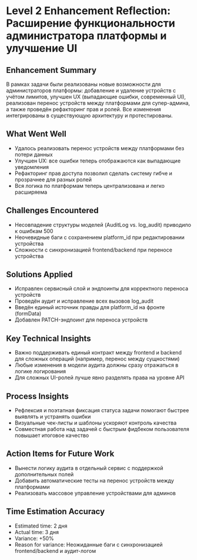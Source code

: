 # Level 2 Enhancement Reflection: Расширение функциональности администратора платформы и улучшение UI

## Enhancement Summary
В рамках задачи были реализованы новые возможности для администраторов платформы: добавление и удаление устройств с учётом лимитов, улучшен UX (выпадающие ошибки, современный UI), реализован перенос устройств между платформами для супер-админа, а также проведён рефакторинг прав и ролей. Все изменения интегрированы в существующую архитектуру и протестированы.

## What Went Well
- Удалось реализовать перенос устройств между платформами без потери данных
- Улучшен UX: все ошибки теперь отображаются как выпадающие уведомления
- Рефакторинг прав доступа позволил сделать систему гибче и прозрачнее для разных ролей
- Вся логика по платформам теперь централизована и легко расширяема

## Challenges Encountered
- Несовпадение структуры моделей (AuditLog vs. log_audit) приводило к ошибкам 500
- Неочевидные баги с сохранением platform_id при редактировании устройства
- Сложности с синхронизацией frontend/backend при переносе устройства

## Solutions Applied
- Исправлен сервисный слой и эндпоинты для корректного переноса устройств
- Проведён аудит и исправление всех вызовов log_audit
- Введён единый источник правды для platform_id на фронте (formData)
- Добавлен PATCH-эндпоинт для переноса устройств

## Key Technical Insights
- Важно поддерживать единый контракт между frontend и backend для сложных операций (например, перенос между сущностями)
- Любые изменения в модели аудита должны сразу отражаться в логике логирования
- Для сложных UI-ролей лучше явно разделять права на уровне API

## Process Insights
- Рефлексия и поэтапная фиксация статуса задачи помогают быстрее выявлять и устранять ошибки
- Визуальные чек-листы и шаблоны ускоряют контроль качества
- Совместная работа над задачей с быстрым фидбеком пользователя повышает итоговое качество

## Action Items for Future Work
- Вынести логику аудита в отдельный сервис с поддержкой дополнительных полей
- Добавить автоматические тесты на перенос устройств между платформами
- Реализовать массовое управление устройствами для админов

## Time Estimation Accuracy
- Estimated time: 2 дня
- Actual time: 3 дня
- Variance: +50%
- Reason for variance: Неожиданные баги с синхронизацией frontend/backend и аудит-логом 